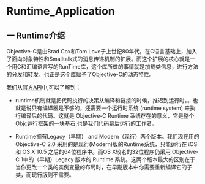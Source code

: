 # Runtime_Application
## 一 Runtime介绍

Objective-C是由Brad Cox和Tom Love于上世纪80年代，在C语言基础上，加入了面向对象特性和Smalltalk式的消息传递机制的扩展。而这个扩展的核心就是一个用C和汇编语言写的RunTime库，这个库所做的事情就是加载类信息，进行方法的分发和转发，也正是这个库赋予了Objective-C的动态特性。

我们从[官方API](https://developer.apple.com/library/ios/documentation/Cocoa/Conceptual/ObjCRuntimeGuide/Introduction/Introduction.html#//apple_ref/doc/uid/TP40008048)中,可以了解到：

* runtime机制就是把代码执行的决策从编译和链接的时候，推迟到运行时。。也就是说只有编译器是不够的，还需要一个运行时系统 (runtime system) 来执行编译后的代码。这就是 Objective-C Runtime 系统存在的意义，它是整个Objc运行框架的一块基石,也是我们代码幕后运行的工作者。

* Runtime拥有Legacy（早期） and Modern（现行）两个版本。我们现在用的 Objective-C 2.0 采用的是现行(Modern)版的Runtime系统，只能运行在 iOS 和 OS X 10.5 之后的64位程序中。而OS X较老的32位程序仍采用 Objective-C 1中的（早期）Legacy 版本的 Runtime 系统。这两个版本最大的区别在于当你更改一个类的实例变量的布局时，在早期版本中你需要重新编译它的子类，而现行版则不需要。 
